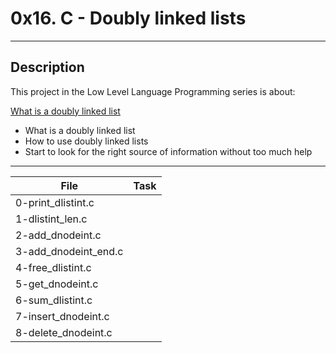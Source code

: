 # 0x16. C - Doubly linked lists
---
## Description

This project in the Low Level Language Programming series is about:

[What is a doubly linked list](https://www.youtube.com/watch?v=k0pjD12bzP0)
* What is a doubly linked list
* How to use doubly linked lists
* Start to look for the right source of information without too much help

---
File|Task
---|---
0-print_dlistint.c | 
1-dlistint_len.c | 
2-add_dnodeint.c | 
3-add_dnodeint_end.c | 
4-free_dlistint.c | 
5-get_dnodeint.c | 
6-sum_dlistint.c | 
7-insert_dnodeint.c | 
8-delete_dnodeint.c | 


